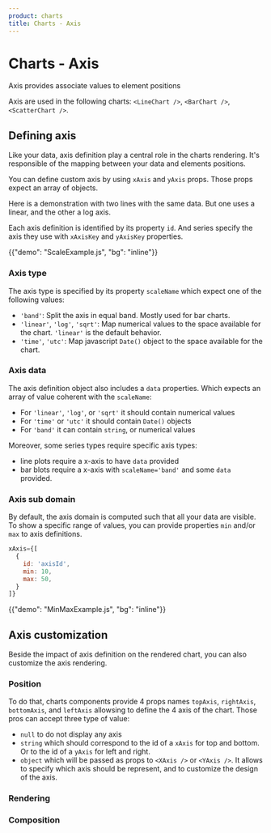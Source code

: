 ```yaml
---
product: charts
title: Charts - Axis
---
```


# Charts - Axis

<p class="description">Axis provides associate values to element positions</p>

Axis are used in the following charts: `<LineChart />`, `<BarChart />`, `<ScatterChart />`.

## Defining axis

Like your data, axis definition play a central role in the charts rendering.
It's responsible of the mapping between your data and elements positions.

You can define custom axis by using `xAxis` and `yAxis` props.
Those props expect an array of objects.

Here is a demonstration with two lines with the same data.
But one uses a linear, and the other a log axis.

Each axis definition is identified by its property `id`.
And series specify the axis they use with `xAxisKey` and `yAxisKey` properties.

{{"demo": "ScaleExample.js", "bg": "inline"}}

### Axis type

The axis type is specified by its property `scaleName` which expect one of the following values:

- `'band'`: Split the axis in equal band. Mostly used for bar charts.
- `'linear'`, `'log'`, `'sqrt'`: Map numerical values to the space available for the chart. `'linear'` is the default behavior.
- `'time'`, `'utc'`: Map javascript `Date()` object to the space available for the chart.

### Axis data

The axis definition object also includes a `data` properties.
Which expects an array of value coherent with the `scaleName`:

- For `'linear'`, `'log'`, or `'sqrt'` it should contain numerical values
- For `'time'` or `'utc'` it should contain `Date()` objects
- For `'band'` it can contain `string`, or numerical values

Moreover, some series types require specific axis types:

- line plots require a x-axis to have `data` provided
- bar blots require a x-axis with `scaleName='band'` and some `data` provided.

### Axis sub domain

By default, the axis domain is computed such that all your data are visible.
To show a specific range of values, you can provide properties `min` and/or `max` to axis definitions.

```js
xAxis={[
  {
    id: 'axisId',
    min: 10,
    max: 50,
  }
]}
```

{{"demo": "MinMaxExample.js", "bg": "inline"}}

## Axis customization

Beside the impact of axis definition on the rendered chart, you can also customize the axis rendering.

### Position

To do that, charts components provide 4 props names `topAxis`, `rightAxis`, `bottomAxis`, and `leftAxis` allowsing to define the 4 axis of the chart.
Those pros can accept three type of value:

- `null` to do not display any axis
- `string` which should correspond to the id of a `xAxis` for top and bottom. Or to the id of a `yAxis` for left and right.
- `object` which will be passed as props to `<XAxis />` or `<YAxis />`. It allows to specify which axis should be represent, and to customize the design of the axis.

### Rendering

### Composition

